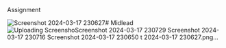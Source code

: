 Assignment

![Screenshot 2024-03-17 230627](https://github.com/shivamlikhar29/Midlead/assets/112860512/ce542bc0-8593-423e-8536-62da4c9e6a28)# Midlead
![Uploading Screensho![Screenshot 2024-03-17 230729](https://github.com/shivamlikhar29/Midlead/assets/112860512/30b36cac-80e6-4c62-bb63-d42cbce8fae3)
![Screenshot 2024-03-17 230716](https://github.com/shivamlikhar29/Midlead/assets/112860512/9f188f81-738d-4763-a4ce-feb16081eaf7)
![Screenshot 2024-03-17 230650](https://github.com/shivamlikhar29/Midlead/assets/112860512/567b2c8e-3064-4fcf-9b87-e96cf738f07b)
t 2024-03-17 230627.png…]()
